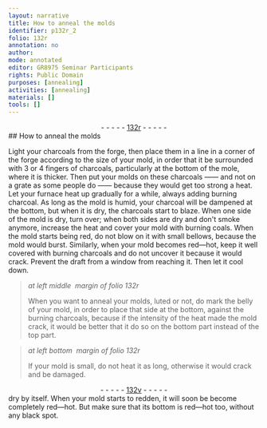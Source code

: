 ```yaml
---
layout: narrative
title: How to anneal the molds
identifier: p132r_2
folio: 132r
annotation: no
author:
mode: annotated
editor: GR8975 Seminar Participants
rights: Public Domain
purposes: [annealing]
activities: [annealing]
materials: []
tools: []
---
```


 <div class="folio" align="center">- - - - - <a href="http://gallica.bnf.fr/ark:/12148/btv1b10500001g/f269.item.r=" target="_blank">132r</a> - - - - - </div> 
## How to anneal the molds

  <span class="activity"></span> 
 Light your charcoals from the forge, then place them in a line in a corner of the forge according to the size of your mold, in order that it be surrounded with 3 or 4 fingers of charcoals, particularly at the bottom of the mole, where it is thicker. Then put your molds on these charcoals —— and not on a grate as some people do —— because they would get too strong a heat. Let your furnace heat up gradually for a while, always adding burning charcoal. As long as the mold is humid, your charcoal will be dampened at the bottom, but when it is dry, the charcoals start to blaze. When one side of the mold is dry, turn over; when both sides are dry and don't smoke anymore, increase the heat and cover your mold with burning coals. When the mold starts being red, do not blow on it with small bellows, because the mold would burst. Similarly, when your mold becomes red—hot, keep it well covered with burning charcoals and do not uncover it because it would crack. Prevent the draft from a window from reaching it. Then let it cool down. 
 
> *at left middle  margin of folio 132r*
> 
> When you want to anneal your molds, luted or not, do mark the belly of your mold, in order to place that side at the bottom, against the burning charcoals, because if the intensity of the heat made the mold crack, it would be better that it do so on the bottom part instead of the top part. 
 
> *at left bottom  margin of folio 132r*
> 
>  If your mold is small, do not heat it as long, otherwise it would crack and be damaged. 
 <div class="folio" align="center">- - - - - <a href="http://gallica.bnf.fr/ark:/12148/btv1b10500001g/f270.item.r=" target="_blank">132v</a> - - - - - </div> 
 dry by itself. When your mold starts to redden, it will soon be become completely red—hot. But make sure that its bottom is red—hot too, without any black spot. 
 